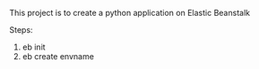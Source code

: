 This project is to create a python application on Elastic Beanstalk

Steps:

1. eb init
2. eb create envname
